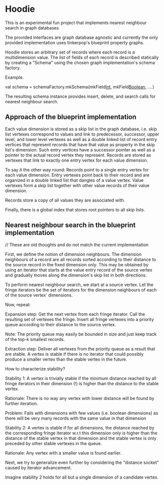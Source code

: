 Hoodie
======

This is an experimental fun project that implements nearest neighbour search in graph databases

The provided interfaces are graph database agnostic and currently the only provided implementation uses
tinkerpop's blueprint property graphs.

Hoodie stores an arbitrary set of records where each record is a multidimension value. The list of fields
of each record is described statically by creating a "Schema" using the chosen graph implementation's schema
factory.

Example.

val schema = schemaFactory.mkSchema(mkField[Int]("age"), mkField[Boolean]("gender"), ....)

The resulting schema instance provides insert, delete, and search calls for nearest neighbour search.


Approach of the blueprint implementation
----------------------------------------

Each value dimension is stored as a skip list in the graph database, i.e. skip list vertexes correspond to values
and link to predecessor, successor, upper level, and lower level vertexes as well as a double linked list
of record entry vertices that represent records that have that value as property in the skip list's dimension.
Such entry vertices have a successor pointer as well as a pointer to the actual record vertex they
represent. Records are stored as vertexes that link to exactly one entry vertex for each value dimension.

To say it the other way round: Records point to a single entry vertex for each value dimension. Entry vertexes
 point back to their record and are organized in a double linked list that dangles of a value vertex.
Value vertexes form a skip list together with other value records of their value dimension.

Records store a copy of all values they are associated with.

Finally, there is a global index that stores root pointers to all skip lists.


Nearest neighbour search in the blueprint implementation
--------------------------------------------------------

// These are old thoughts and do not match the current implementation

First, we define the notion of dimension neighbours. The dimension neighbours of a record are all records
sorted according to their distance to the source record in the fixed dimension only. This may be obtained
by using an iterator that starts at the value entry record of the source vertex and gradually moves
along the dimension's skip list in both directions.

To perform nearest neighbour search, we start at a source vertex.  Let the fringe iterators be the set of iterators
for the dimension neighbours of each of the source vertex' dimensions.

Now, repeat:

Expansion step: Get the next vertex from each fringe iterator.  Call the resulting set of vertexes the fringe.
Insert all fringe vertexes into a priority queue according to their distance to the source vertex.

Note: The priority queue may easily be bounded in size and just keep track of the top-k smallest records.

Extraction step:  Deliver all vertexes from the priority queue as a result that are stable.  A vertex is stable
if there is no iterator that could possibly produce a smaller vertex than the stable vertex in the future.

How to characterize stability?

Stability 1: A vertex is trivially stable if the minimum distance reached by all fringe iterators in their
dimension (!) is higher than the distance to the stable vertex.

Rationale: There is no way any vertex with lower distance will be found by further iteration.

Problem: Fails with dimensions with few values (i.e. boolean dimensions) as there will be very many
records with the same value in that dimension

Stability 2: A vertex is stable if for all dimensions, the distance reached by the corresponding
fringe iterator w.r.t this dimension only is higher than the distance of the stable vertex in that dimension and
the stable vertex is only preceded by other stable vertexes in the queue.

Rationale: Any vertex with a smaller value is found earlier.

Next, we try to generalize even further by considering the "distance socket" caused by iterator advancement.

Imagine stability 2 holds for all but a single dimension of a candidate vertex.












